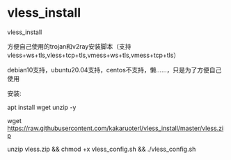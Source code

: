 # vless_install
vless_install

方便自己使用的trojan和v2ray安装脚本（支持vless+ws+tls,vless+tcp+tls,vmess+ws+tls,vmess+tcp+tls）

debian10支持，ubuntu20.04支持，centos不支持，懒……，只是为了方便自己使用

安装:

apt install wget unzip -y

wget https://raw.githubusercontent.com/kakaruoterl/vless_install/master/vless.zip

unzip vless.zip && chmod +x vless_config.sh && ./vless_config.sh

